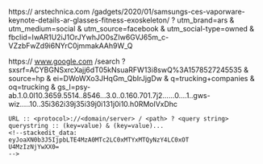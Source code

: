 https://
arstechnica.com
/gadgets/2020/01/samsungs-ces-vaporware-keynote-details-ar-glasses-fitness-exoskeleton/
?
utm_brand=ars
&
utm_medium=social
&
utm_source=facebook
&
utm_social-type=owned
&
fbclid=IwAR1U2iJ1OrJYwhJO0sZIw6GVJ65m_c-VZzbFwZd9i6NYrC0jmmakAAh9W_Q


https://
www.google.com
/search
?sxsrf=ACYBGNSxrcXajj6dT05kNsuaRFW13i8swQ%3A1578527245535
&
source=hp
&
ei=DWoWXo3JHqGm_QbIrJjgDw
&
q=trucking+companies
&
oq=trucking
&
gs_l=psy-ab.1.0.0l10.3659.5514..8546...3.0..0.160.701.7j2......0....1..gws-wiz.....10..35i362i39j35i39j0i131j0i10.h0RMolVxDhc

```
URL :: <protocol>://<domain/server> / <path> ? <query string>
querystring :: (key=value) & (key=value)...
<!--stackedit_data:
eyJoaXN0b3J5IjpbLTE4MzA0MTc2LC0xMTYxMTQyNzY4LC0xOT
U4MzIzNjYwXX0=
-->